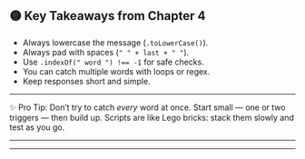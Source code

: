 ## 🟡 Key Takeaways from Chapter 4

* Always lowercase the message (`.toLowerCase()`).
* Always pad with spaces (`" " + last + " "`).
* Use `.indexOf(" word ") !== -1` for safe checks.
* You can catch multiple words with loops or regex.
* Keep responses short and simple.

---

✨ Pro Tip: Don’t try to catch *every* word at once. Start small — one or two triggers — then build up. Scripts are like Lego bricks: stack them slowly and test as you go.

---
---
